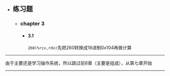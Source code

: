 * ## 练习题
    * ### chapter 3
        * #### 3.1
            `260(%rcx,rdx)`先把260转换成16进制0x104再做计算<br>
------------------------------------------------------------
由于主要还是学习操作系统，所以跳过前6章（主要是组成），从第七章开始<br>

--------------------------------------------------------------
